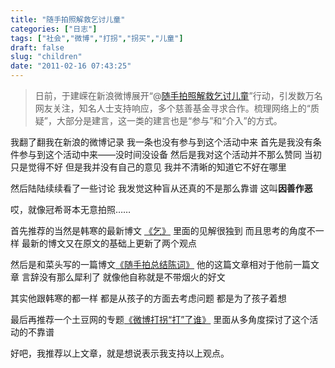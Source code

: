 ```yaml
---
title: "随手拍照解救乞讨儿童"
categories: ["日志"]
tags: ["社会","微博","打拐","拐买","儿童"]
draft: false
slug: "children"
date: "2011-02-16 07:43:25"
---
```


<blockquote>日前，于建嵘在新浪微博展开“@<a href="http://t.sina.com.cn/1932619445" target="_blank">随手拍照解救乞讨儿童</a>”行动，引发数万名网友关注，知名人士支持响应，多个慈善基金寻求合作。梳理网络上的“质疑”，大部分是建言，这一类的建言也是“参与”和“介入”的方式。</blockquote>我翻了翻我在新浪的微博记录
我一条也没有参与到这个活动中来
首先是我没有条件参与到这个活动中来——没时间没设备
然后是我对这个活动并不那么赞同
当初只是觉得不好
但是我并没有自己的意见
我并不清晰的知道它不好在哪里

然后陆陆续续看了一些讨论
我发觉这种盲从还真的不是那么靠谱
这叫<strong>因善作恶</strong>

哎，就像冠希哥本无意拍照……

首先推荐的当然是韩寒的最新博文 <a href="http://blog.sina.com.cn/s/blog_4701280b01017hzx.html" target="_blank">《乞》</a>
里面的见解很独到
而且思考的角度不一样
最新的博文又在原文的基础上更新了两个观点

然后是和菜头写的一篇博文<a href="http://www.hecaitou.com/blogs/hecaitou/archives/134520.aspx" target="_blank">《随手拍总结陈词》</a>
他的这篇文章相对于他前一篇文章
言辞没有那么犀利了
就像他自称就是不带烟火的好文

其实他跟韩寒的都一样
都是从孩子的方面去考虑问题
都是为了孩子着想

最后再推荐一个土豆网的专题<a href="http://zone.tudou.com/wbdg/" target="_blank">《微博打拐“打”了谁》</a>
里面从多角度探讨了这个活动的不靠谱

好吧，我推荐以上文章，就是想说表示我支持以上观点。
